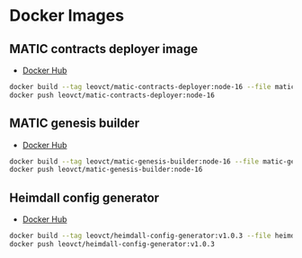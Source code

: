 # Docker Images

## MATIC contracts deployer image

- [Docker Hub](https://hub.docker.com/r/leovct/matic-contracts-deployer)

```bash
docker build --tag leovct/matic-contracts-deployer:node-16 --file matic-contracts-deployer.Dockerfile .
docker push leovct/matic-contracts-deployer:node-16
```

## MATIC genesis builder

- [Docker Hub](https://hub.docker.com/r/leovct/matic-genesis-builder)

```bash
docker build --tag leovct/matic-genesis-builder:node-16 --file matic-genesis-builder.Dockerfile .
docker push leovct/matic-genesis-builder:node-16
```

## Heimdall config generator

- [Docker Hub](https://hub.docker.com/r/leovct/heimdall-config-generator)

```bash
docker build --tag leovct/heimdall-config-generator:v1.0.3 --file heimdall-config-generator.Dockerfile .
docker push leovct/heimdall-config-generator:v1.0.3
```
